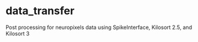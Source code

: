 # data_transfer
Post processing for neuropixels data using SpikeInterface, Kilosort 2.5, and Kilosort 3
